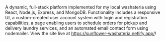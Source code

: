 A dynamic, full-stack platform implemented for my local washateria using React, Node.js, Express, and MongoDB. Functionality
includes a responsive UI, a custom-created user account system with login and registration capabilities, a page enabling users to
schedule orders for pickup and delivery laundry services, and an automated email contact form using nodemailer. View the site live at https://sunflower-washateria.netlify.app/!
